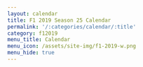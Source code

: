 ```yaml
---
layout: calendar
title: F1 2019 Season 25 Calendar
permalink: '/:categories/calendar/:title'
category: f12019
menu_title: Calendar
menu_icon: /assets/site-img/f1-2019-w.png
menu_hide: true
---
```


